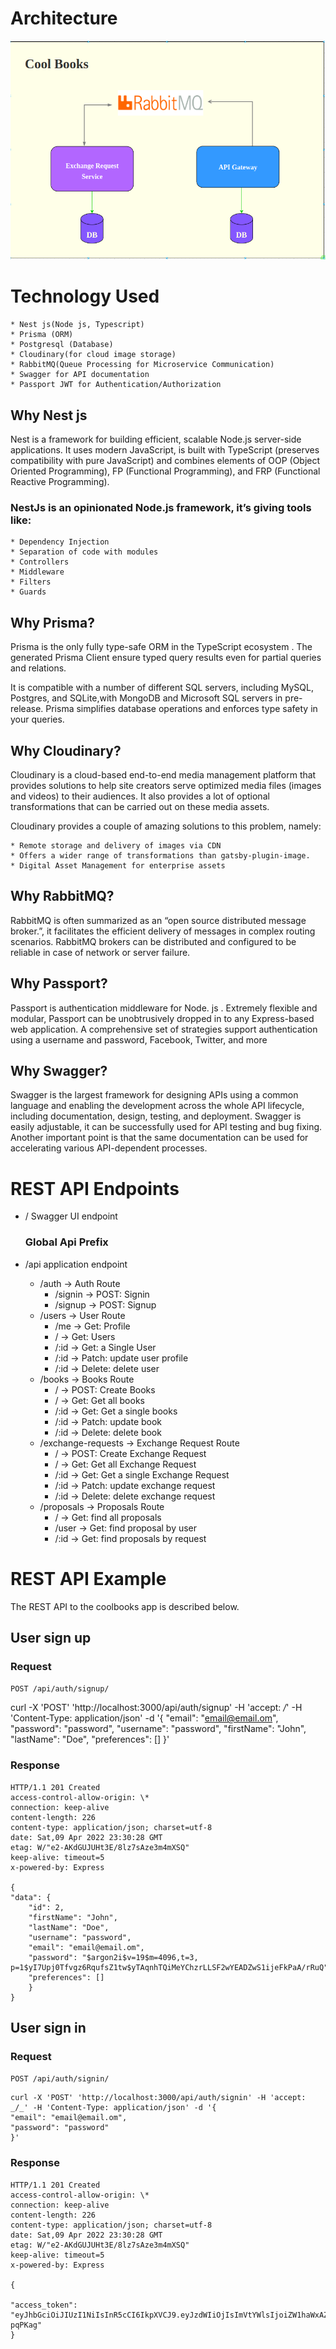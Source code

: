 # Architecture

![architecture](./img1.png)

# Technology Used

    * Nest js(Node js, Typescript)
    * Prisma (ORM)
    * Postgresql (Database)
    * Cloudinary(for cloud image storage)
    * RabbitMQ(Queue Processing for Microservice Communication)
    * Swagger for API documentation
    * Passport JWT for Authentication/Authorization

## Why Nest js

Nest is a framework for building efficient, scalable Node.js server-side applications. It uses modern JavaScript, is built with TypeScript (preserves compatibility with pure JavaScript) and combines elements of OOP (Object Oriented Programming), FP (Functional Programming), and FRP (Functional Reactive Programming).

### NestJs is an opinionated Node.js framework, it’s giving tools like:

    * Dependency Injection
    * Separation of code with modules
    * Controllers
    * Middleware
    * Filters
    * Guards

## Why Prisma?

Prisma is the only fully type-safe ORM in the TypeScript ecosystem . The generated Prisma Client ensure typed query results even for partial queries and relations.

It is compatible with a number of different SQL servers, including MySQL, Postgres, and SQLite,with MongoDB and Microsoft SQL servers in pre-release. Prisma simplifies database operations and enforces type safety in your queries.

## Why Cloudinary?

Cloudinary is a cloud-based end-to-end media management platform that provides solutions to help site creators serve optimized media files (images and videos) to their audiences. It also provides a lot of optional transformations that can be carried out on these media assets.

Cloudinary provides a couple of amazing solutions to this problem, namely:

    * Remote storage and delivery of images via CDN
    * Offers a wider range of transformations than gatsby-plugin-image.
    * Digital Asset Management for enterprise assets

## Why RabbitMQ?

RabbitMQ is often summarized as an “open source distributed message broker.”, it facilitates the efficient delivery of messages in complex routing scenarios.
RabbitMQ brokers can be distributed and configured to be reliable in case of network or server failure.

## Why Passport?

Passport is authentication middleware for Node. js . Extremely flexible and modular, Passport can be unobtrusively dropped in to any Express-based web application. A comprehensive set of strategies support authentication using a username and password, Facebook, Twitter, and more

## Why Swagger?

Swagger is the largest framework for designing APIs using a common language and enabling the development across the whole API lifecycle, including documentation, design, testing, and deployment.
Swagger is easily adjustable, it can be successfully used for API testing and bug fixing. Another important point is that the same documentation can be used for accelerating various API-dependent processes.

# REST API Endpoints

- / Swagger UI endpoint

  ### Global Api Prefix

- /api application endpoint

  - /auth -> Auth Route
    - /signin -> POST: Signin
    - /signup -> POST: Signup
  - /users -> User Route
    - /me -> Get: Profile
    - / -> Get: Users
    - /:id -> Get: a Single User
    - /:id -> Patch: update user profile
    - /:id -> Delete: delete user
  - /books -> Books Route
    - / -> POST: Create Books
    - / -> Get: Get all books
    - /:id -> Get: Get a single books
    - /:id -> Patch: update book
    - /:id -> Delete: delete book
  - /exchange-requests -> Exchange Request Route
    - / -> POST: Create Exchange Request
    - / -> Get: Get all Exchange Request
    - /:id -> Get: Get a single Exchange Request
    - /:id -> Patch: update exchange request
    - /:id -> Delete: delete exchange request
  - /proposals -> Proposals Route
    - / -> Get: find all proposals
    - /user -> Get: find proposal by user
    - /:id -> Get: find proposals by request

# REST API Example

The REST API to the coolbooks app is described below.

## User sign up

### Request

`POST /api/auth/signup/`

curl -X 'POST' 'http://localhost:3000/api/auth/signup' -H 'accept: _/_' -H 'Content-Type: application/json' -d '{
"email": "email@email.om",
"password": "password",
"username": "password",
"firstName": "John",
"lastName": "Doe",
"preferences": []
}'

### Response

    HTTP/1.1 201 Created
    access-control-allow-origin: \*
    connection: keep-alive
    content-length: 226
    content-type: application/json; charset=utf-8
    date: Sat,09 Apr 2022 23:30:28 GMT
    etag: W/"e2-AKdGUJUHt3E/8lz7sAze3m4mXSQ"
    keep-alive: timeout=5
    x-powered-by: Express

    {
    "data": {
        "id": 2,
        "firstName": "John",
        "lastName": "Doe",
        "username": "password",
        "email": "email@email.om",
        "password": "$argon2i$v=19$m=4096,t=3, p=1$yI7Upj0Tfvgz6RqufsZ1tw$yTAqnhTQiMeYChzrLLSF2wYEADZwS1ijeFkPaA/rRuQ",
        "preferences": []
        }
    }

## User sign in

### Request

`POST /api/auth/signin/`

    curl -X 'POST' 'http://localhost:3000/api/auth/signin' -H 'accept: _/_' -H 'Content-Type: application/json' -d '{
    "email": "email@email.om",
    "password": "password"
    }'

### Response

    HTTP/1.1 201 Created
    access-control-allow-origin: \*
    connection: keep-alive
    content-length: 226
    content-type: application/json; charset=utf-8
    date: Sat,09 Apr 2022 23:30:28 GMT
    etag: W/"e2-AKdGUJUHt3E/8lz7sAze3m4mXSQ"
    keep-alive: timeout=5
    x-powered-by: Express

    {

    "access_token": "eyJhbGciOiJIUzI1NiIsInR5cCI6IkpXVCJ9.eyJzdWIiOjIsImVtYWlsIjoiZW1haWxAZW1haWwub20iLCJpYXQiOjE2NDk1NDcyMzAsImV4cCI6MTY0OTU4MzIzMH0.pfLUe_wkZY0WiCdrVnWCtCMsY5KhejmYI4Df-pqPKag"
    }
